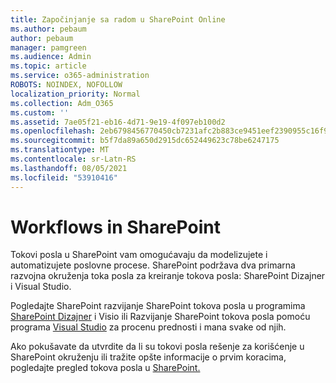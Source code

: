 ```yaml
---
title: Započinjanje sa radom u SharePoint Online
ms.author: pebaum
author: pebaum
manager: pamgreen
ms.audience: Admin
ms.topic: article
ms.service: o365-administration
ROBOTS: NOINDEX, NOFOLLOW
localization_priority: Normal
ms.collection: Adm_O365
ms.custom: ''
ms.assetid: 7ae05f21-eb16-4d71-9e19-4f097eb100d2
ms.openlocfilehash: 2eb6798456770450cb7231afc2b883ce9451eef2390955c16f9125014b41c489
ms.sourcegitcommit: b5f7da89a650d2915dc652449623c78be6247175
ms.translationtype: MT
ms.contentlocale: sr-Latn-RS
ms.lasthandoff: 08/05/2021
ms.locfileid: "53910416"
---
```

# <a name="workflows-in-sharepoint"></a>Workflows in SharePoint

Tokovi posla u SharePoint vam omogućavaju da modelizujete i automatizujete poslovne procese. SharePoint podržava dva primarna razvojna okruženja toka posla za kreiranje tokova posla: SharePoint Dizajner i Visual Studio. 

Pogledajte SharePoint razvijanje SharePoint tokova posla u programima [SharePoint Dizajner](https://docs.microsoft.com/sharepoint/dev/general-development/develop-sharepoint-workflows-using-visual-studio) i Visio ili Razvijanje SharePoint tokova posla pomoću programa [Visual Studio](https://docs.microsoft.com/sharepoint/dev/general-development/develop-sharepoint-workflows-using-visual-studio) za procenu prednosti i mana svake od njih. 

Ako pokušavate da utvrdite da li su tokovi posla rešenje za korišćenje u SharePoint okruženju ili tražite opšte informacije o prvim koracima, pogledajte pregled tokova posla u [SharePoint.](https://docs.microsoft.com/sharepoint/dev/general-development/get-started-with-workflows-in-sharepoint#overview-of-workflows-in-sharepoint)